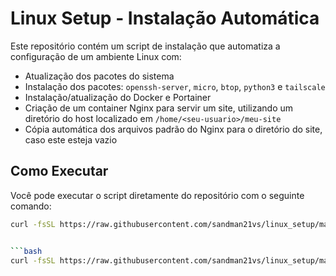 # Linux Setup - Instalação Automática

Este repositório contém um script de instalação que automatiza a configuração de um ambiente Linux com:

- Atualização dos pacotes do sistema  
- Instalação dos pacotes: `openssh-server`, `micro`, `btop`, `python3` e `tailscale`  
- Instalação/atualização do Docker e Portainer  
- Criação de um container Nginx para servir um site, utilizando um diretório do host localizado em `/home/<seu-usuario>/meu-site`  
- Cópia automática dos arquivos padrão do Nginx para o diretório do site, caso este esteja vazio

## Como Executar

Você pode executar o script diretamente do repositório com o seguinte comando:

```bash
curl -fsSL https://raw.githubusercontent.com/sandman21vs/linux_setup/main/install.sh -o /tmp/install.sh && sudo bash /tmp/install.sh


```bash
curl -fsSL https://raw.githubusercontent.com/sandman21vs/linux_setup/main/meu-site/deploy.sh -o /tmp/deploy.sh && bash /tmp/deploy.sh
